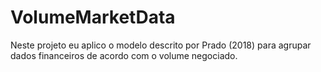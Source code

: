 # VolumeMarketData
Neste projeto eu aplico o modelo descrito por Prado (2018) para agrupar dados financeiros de acordo com o volume negociado.
